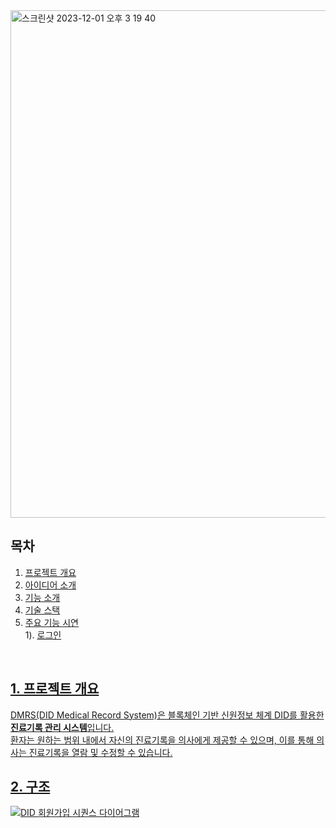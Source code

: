 <img width="812" alt="스크린샷 2023-12-01 오후 3 19 40" src="https://github.com/sjhong98/DMRS/assets/90092013/35bc4de2-b355-455b-89c9-45db99751004">

## 목차
1. [프로젝트 개요](#프로젝트개요)<br/>
2. [아이디어 소개](#아이디어소개)<br/>
3. [기능 소개](#기능소개)<br/>
4. [기술 스택](#기술스택)<br/>
5. [주요 기능 시연](#주요기능)<br/>
1). [로그인](#로그인)<br/>
<br/>

<a href='프로젝트개요' />

## 1. 프로젝트 개요

DMRS(DID Medical Record System)은 블록체인 기반 신원정보 체계 DID를 활용한 **진료기록 관리 시스템**입니다. <br />
환자는 원하는 범위 내에서 자신의 진료기록을 의사에게 제공할 수 있으며, 이를 통해 의사는 진료기록을 열람 및 수정할 수 있습니다. 

## 2. 구조
![DID 회원가입 시퀀스 다이어그램](https://github.com/sjhong98/DMRS/assets/90092013/37dcbf4b-81ff-4e2b-85bf-1cb4329e3d05)
